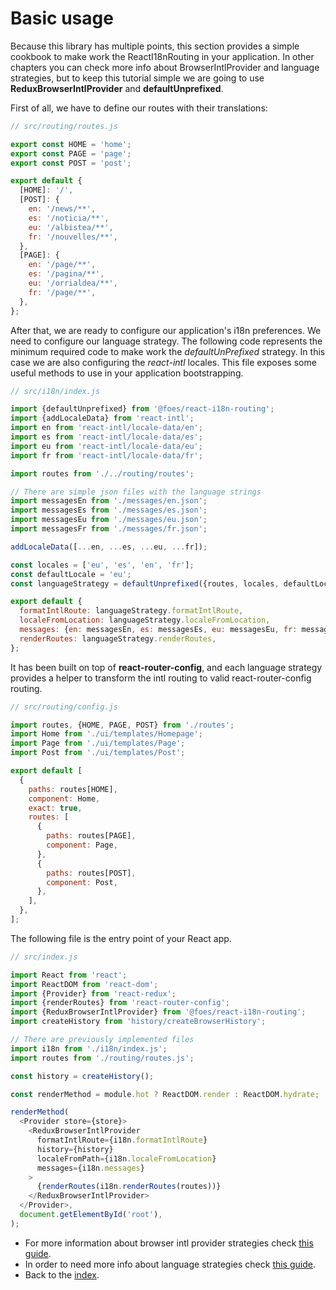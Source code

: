 # Basic usage

Because this library has multiple points, this section provides a simple cookbook to make work the ReactI18nRouting
in your application. In other chapters you can check more info about BrowserIntlProvider and language strategies, but
to keep this tutorial simple we are going to use **ReduxBrowserIntlProvider** and **defaultUnprefixed**.

First of all, we have to define our routes with their translations:
```javascript
// src/routing/routes.js

export const HOME = 'home';
export const PAGE = 'page';
export const POST = 'post';

export default {
  [HOME]: '/',
  [POST]: {
    en: '/news/**',
    es: '/noticia/**',
    eu: '/albistea/**',
    fr: '/nouvelles/**',
  },
  [PAGE]: {
    en: '/page/**',
    es: '/pagina/**',
    eu: '/orrialdea/**',
    fr: '/page/**',
  },
};
```
After that, we are ready to configure our application's i18n preferences. We need to configure our language strategy.
The following code represents the minimum required code to make work the *defaultUnPrefixed* strategy.
In this case we are also configuring the *react-intl* locales. This file exposes some useful methods to use in your
application bootstrapping.  

```javascript
// src/i18n/index.js

import {defaultUnprefixed} from '@foes/react-i18n-routing';
import {addLocaleData} from 'react-intl';
import en from 'react-intl/locale-data/en';
import es from 'react-intl/locale-data/es';
import eu from 'react-intl/locale-data/eu';
import fr from 'react-intl/locale-data/fr';

import routes from './../routing/routes';

// There are simple json files with the language strings
import messagesEn from './messages/en.json';
import messagesEs from './messages/es.json';
import messagesEu from './messages/eu.json';
import messagesFr from './messages/fr.json';

addLocaleData([...en, ...es, ...eu, ...fr]);

const locales = ['eu', 'es', 'en', 'fr'];
const defaultLocale = 'eu';
const languageStrategy = defaultUnprefixed({routes, locales, defaultLocale});

export default {
  formatIntlRoute: languageStrategy.formatIntlRoute,
  localeFromLocation: languageStrategy.localeFromLocation,
  messages: {en: messagesEn, es: messagesEs, eu: messagesEu, fr: messagesFr},
  renderRoutes: languageStrategy.renderRoutes,
};
```
It has been built on top of **react-router-config**, and each language strategy provides a helper to transform
the intl routing to valid react-router-config routing. 

```javascript
// src/routing/config.js

import routes, {HOME, PAGE, POST} from './routes';
import Home from './ui/templates/Homepage';
import Page from './ui/templates/Page';
import Post from './ui/templates/Post';

export default [
  {
    paths: routes[HOME],
    component: Home,
    exact: true,
    routes: [
      {
        paths: routes[PAGE],
        component: Page,
      },
      {
        paths: routes[POST],
        component: Post,
      },
    ],
  },
];
```
The following file is the entry point of your React app.

```javascript
// src/index.js

import React from 'react';
import ReactDOM from 'react-dom';
import {Provider} from 'react-redux';
import {renderRoutes} from 'react-router-config';
import {ReduxBrowserIntlProvider} from '@foes/react-i18n-routing';
import createHistory from 'history/createBrowserHistory';

// There are previously implemented files
import i18n from './i18n/index.js';
import routes from './routing/routes.js';

const history = createHistory();

const renderMethod = module.hot ? ReactDOM.render : ReactDOM.hydrate;

renderMethod(
  <Provider store={store}>
    <ReduxBrowserIntlProvider
      formatIntlRoute={i18n.formatIntlRoute}
      history={history}
      localeFromPath={i18n.localeFromLocation}
      messages={i18n.messages}
    >
      {renderRoutes(i18n.renderRoutes(routes))}
    </ReduxBrowserIntlProvider>
  </Provider>,
  document.getElementById('root'),
);
```

- For more information about browser intl provider strategies check [this guide](browser_intl_provider_strategies.md).
- In order to need more info about language strategies check [this guide](language_strategies.md).
- Back to the [index](index.md).
